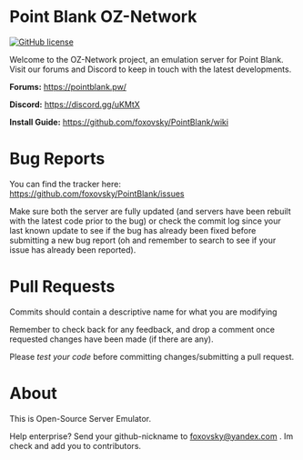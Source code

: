 # Point Blank OZ-Network
[![GitHub license](https://img.shields.io/github/license/mashape/apistatus.svg)](https://github.com/foxovsky/blog)

Welcome to the OZ-Network project, an emulation server for Point Blank.
Visit our forums and Discord to keep in touch with the latest developments.

**Forums:** https://pointblank.pw/

**Discord:** https://discord.gg/uKMtX

**Install Guide:** https://github.com/foxovsky/PointBlank/wiki

Bug Reports
========
You can find the tracker here: https://github.com/foxovsky/PointBlank/issues

Make sure both the server are fully updated (and servers have been rebuilt with the latest code prior to the bug) or check the commit log since your last known update to see if the bug has already been fixed before submitting a new bug report (oh and remember to search to see if your issue has already been reported).

Pull Requests
========
Commits should contain a descriptive name for what you are modifying

Remember to check back for any feedback, and drop a comment once requested changes have been made (if there are any).

Please *test your code* before committing changes/submitting a pull request.

About
========
This is Open-Source Server Emulator. 

Help enterprise? 
Send your github-nickname to [foxovsky@yandex.com](mailto:foxovsky@yandex.com) . Im check and add you to contributors.
